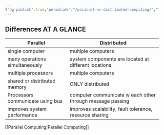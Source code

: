 ```yaml
---
{"dg-publish":true,"permalink":"/parallel-vs-distributed-computing/","title":"Parallel vs Distributed Computing","tags":["cloudcomputing"],"created":"2023-04-16","updated":""}
---
```



## Differences AT A GLANCE
| Parallel | Distributed |
|---|---|
|single computer|multiple computers|
|many operations simultaneously|system components are located at different locations |
|multiple processors|multiple computers|
|shared or distributed memory | ONLY distributed|
|Processors communicate using bus|computer communicate w each other through message passing|
|improves system performance|improves scalability, fault tolerance, resource sharing|


[[Parallel Computing\|Parallel Computing]]